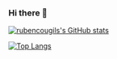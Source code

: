 ### Hi there 👋

[![rubencougils's GitHub stats](https://github-readme-stats.vercel.app/api?username=rubencougil&show_icons=true&count_private=true)](https://github-readme-stats.vercel.app/api?username=rubencougil&show_icons=true&count_private=true)

[![Top Langs](https://github-readme-stats.vercel.app/api/top-langs/?username=rubencougil&layout=compact&count_private=true&langs_count=8)](https://github-readme-stats.vercel.app/api/top-langs/?username=rubencougil&layout=compact&count_private=true&langs_count=8)

